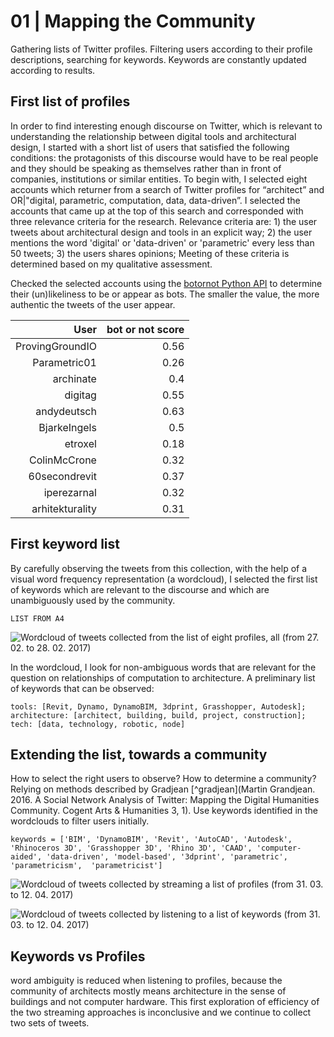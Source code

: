 # 01 | Mapping the Community

Gathering lists of Twitter profiles. Filtering users according to their profile descriptions, searching for keywords. Keywords are constantly updated according to results.

## First list of profiles

In order to find interesting enough discourse on Twitter, which is relevant to understanding the relationship between digital tools and architectural design, I started with a short list of users that satisfied the following conditions: the protagonists of this discourse would have to be real people and they should be speaking as themselves rather than in front of companies, institutions or similar entities. To begin with, I  selected eight accounts which returner from a search of Twitter profiles for “architect” and OR|"digital, parametric, computation, data, data-driven”. I selected the accounts that came up at the top of this search and corresponded with three relevance criteria for the research. Relevance criteria are: 1) the user tweets about architectural design and tools in an explicit way; 2) the user mentions the word 'digital' or 'data-driven' or 'parametric' every less than 50 tweets; 3) the users shares opinions; Meeting of these criteria is determined based on my qualitative assessment.

Checked the selected accounts using the [botornot Python API](https://github.com/truthy/botornot-python) to determine their (un)likeliness to be or appear as bots. The smaller the value, the more authentic the tweets of the user appear.

| User | bot or not score |
| -----:| -------------:|
| ProvingGroundIO | 0.56 |
| Parametric01 | 0.26 |
| archinate | 0.4 |
| digitag | 0.55 |
| andydeutsch | 0.63 |
| BjarkeIngels | 0.5 |
| etroxel | 0.18 |
| ColinMcCrone | 0.32 |
| 60secondrevit | 0.37 | *blocked me
| iperezarnal | 0.32 |
| arhitekturality | 0.31 |  (! i am a bot !)

## First keyword list

By carefully observing the tweets from this collection, with the help of a visual word frequency representation (a wordcloud), I selected the first list of keywords which are relevant to the discourse and which are unambiguously used by the community.

```
LIST FROM A4
```
![Wordcloud of tweets collected from the list of eight profiles, all (from 27. 02. to 28. 02. 2017)](http://architecturality.kucjica.org/wordcloud-02-28.png)

In the wordcloud, I look for non-ambiguous words that are relevant for the question on relationships of computation to architecture. A preliminary list of keywords that can be observed:

`tools: [Revit, Dynamo, DynamoBIM, 3dprint, Grasshopper, Autodesk]; architecture: [architect, building, build, project, construction]; tech: [data, technology, robotic, node]`

## Extending the list, towards a community

How to select the right users to observe? How to determine a community? Relying on methods described by Gradjean [^gradjean](Martin Grandjean. 2016. A Social Network Analysis of Twitter: Mapping the Digital Humanities Community. Cogent Arts & Humanities 3, 1). Use keywords identified in the wordclouds to filter users initially.

```
keywords = ['BIM', 'DynamoBIM', 'Revit', 'AutoCAD', 'Autodesk', 'Rhinoceros 3D', 'Grasshopper 3D', 'Rhino 3D', 'CAAD', 'computer-aided', 'data-driven', 'model-based', '3dprint', 'parametric', 'parametricism',  'parametricist']
```
![Wordcloud of tweets collected by streaming a list of profiles (from 31. 03. to 12. 04. 2017)](http://architecturality.kucjica.org/wordcloud-04-12-profiles.png)

![Wordcloud of tweets collected by listening to a list of keywords (from 31. 03. to 12. 04. 2017)](http://architecturality.kucjica.org/wordcloud-04-12-keywords.png)

## Keywords vs Profiles

word ambiguity is reduced when listening to profiles, because the community of architects mostly means architecture in the sense of buildings and not computer hardware. This first exploration of efficiency of the two streaming approaches is inconclusive and we continue to collect two sets of tweets. 
